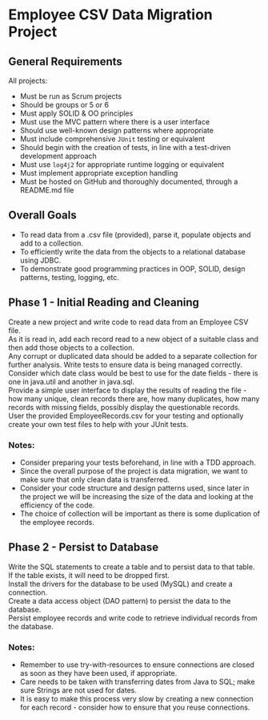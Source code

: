 # Employee CSV Data Migration Project

## General Requirements

All projects:

- Must be run as Scrum projects
- Should be groups or 5 or 6
- Must apply SOLID & OO principles
- Must use the MVC pattern where there is a user interface
- Should use well-known design patterns where appropriate
- Must include comprehensive ```JUnit``` testing or equivalent
- Should begin with the creation of tests, in line with a test-driven development approach
- Must use ```log4j2``` for appropriate runtime logging or equivalent
- Must implement appropriate exception handling
- Must be hosted on GitHub and thoroughly documented, through a README.md file

## Overall Goals

- To read data from a .csv file (provided), parse it, populate objects and add to a collection.
- To efficiently write the data from the objects to a relational database using JDBC.
- To demonstrate good programming practices in OOP, SOLID, design patterns, testing, logging, etc.

## Phase 1 - Initial Reading and Cleaning

Create a new project and write code to read data from an Employee CSV file. \
As it is read in, add each record read to a new object of a suitable class and then add those objects to a collection. \
Any corrupt or duplicated data should be added to a separate collection for further analysis.
Write tests to ensure data is being managed correctly. \
Consider which date class would be best to use for the date fields - there is one in java.util and another in java.sql. \
Provide a simple user interface to display the results of reading the file - how many unique, clean records there are, how many duplicates, how many records with missing fields, possibly display the questionable records. \
User the provided EmployeeRecords.csv for your testing and optionally create your own test files to help with your JUnit tests.

### Notes:

- Consider preparing your tests beforehand, in line with a TDD approach.
- Since the overall purpose of the project is data migration, we want to make sure that only clean data is transferred.
- Consider your code structure and design patterns used, since later in the project we will be increasing the size of the data and looking at the efficiency of the code.
- The choice of collection will be important as there is some duplication of the employee records.

## Phase 2 - Persist to Database

Write the SQL statements to create a table and to persist data to that table. \
If the table exists, it will need to be dropped first. \
Install the drivers for the database to be used (MySQL) and create a connection. \
Create a data access object (DAO pattern) to persist the data to the database. \
Persist employee records and write code to retrieve individual records from the database.


### Notes:

- Remember to use try-with-resources to ensure connections are closed as soon as they have been used, if appropriate.
- Care needs to be taken with transferring dates from Java to SQL; make sure Strings are not used for dates.
- It is easy to make this process very slow by creating a new connection for each record - consider how to ensure that you reuse connections.
